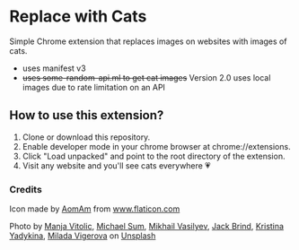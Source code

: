 # Replace with Cats

Simple Chrome extension that replaces images on websites with images of cats.

- uses manifest v3
- ~~uses some-random-api.ml to get cat images~~
  Version 2.0 uses local images due to rate limitation on an API

## How to use this extension?

1.  Clone or download this repository.
2.  Enable developer mode in your chrome browser at chrome://extensions.
3.  Click "Load unpacked" and point to the root directory of the extension.
4.  Visit any website and you'll see cats everywhere :heartpulse:

### Credits

<div>Icon made by <a href="https://www.flaticon.com/authors/aomam" title="AomAm">AomAm</a> from <a href="https://www.flaticon.com/" title="Flaticon">www.flaticon.com</a></div>

Photo by <a href="https://unsplash.com/@madhatterzone?utm_source=unsplash&utm_medium=referral&utm_content=creditCopyText">Manja Vitolic</a>, <a href="https://unsplash.com/@michaelsum1228?utm_source=unsplash&utm_medium=referral&utm_content=creditCopyText">Michael Sum</a>, <a href="https://unsplash.com/@miklevasilyev?utm_source=unsplash&utm_medium=referral&utm_content=creditCopyText">Mikhail Vasilyev</a>, <a href="https://unsplash.com/@brindo_?utm_source=unsplash&utm_medium=referral&utm_content=creditCopyText">Jack Brind</a>, <a href="https://unsplash.com/@kristlisa?utm_source=unsplash&utm_medium=referral&utm_content=creditCopyText">Kristina Yadykina</a>, <a href="https://unsplash.com/@milada_vigerova?utm_source=unsplash&utm_medium=referral&utm_content=creditCopyText">Milada Vigerova</a> on <a href="https://unsplash.com/s/photos/cat?utm_source=unsplash&utm_medium=referral&utm_content=creditCopyText">Unsplash</a>
